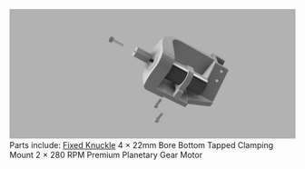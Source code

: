  ![Tire and Wheel](/Images/Fixed_Knuckle_Assy.png?raw=true "Tire and Wheel")
Parts include:
[Fixed Knuckle](/3d%20Prints/Fixed%20Knuckle.stl)
4 × 22mm Bore Bottom Tapped Clamping Mount
2 × 280 RPM Premium Planetary Gear Motor


